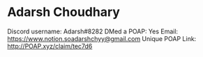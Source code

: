 # Adarsh Choudhary

Discord username: Adarsh#8282
DMed a POAP: Yes
Email: https://www.notion.soadarshchyy@gmail.com
Unique POAP Link: http://POAP.xyz/claim/tec7d6